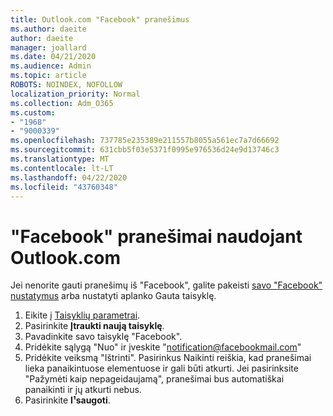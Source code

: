 ```yaml
---
title: Outlook.com "Facebook" pranešimus
ms.author: daeite
author: daeite
manager: joallard
ms.date: 04/21/2020
ms.audience: Admin
ms.topic: article
ROBOTS: NOINDEX, NOFOLLOW
localization_priority: Normal
ms.collection: Adm_O365
ms.custom:
- "1968"
- "9000339"
ms.openlocfilehash: 737785e235389e211557b8055a561ec7a7d66692
ms.sourcegitcommit: 631cbb5f03e5371f0995e976536d24e9d13746c3
ms.translationtype: MT
ms.contentlocale: lt-LT
ms.lasthandoff: 04/22/2020
ms.locfileid: "43760348"
---
```

# <a name="facebook-notifications-using-outlookcom"></a>"Facebook" pranešimai naudojant Outlook.com

Jei nenorite gauti pranešimų iš "Facebook", galite pakeisti [savo "Facebook" nustatymus](https://aka.ms/facebook-notifications-settings) arba nustatyti aplanko Gauta taisyklę.

1. Eikite į [Taisyklių parametrai](https://outlook.live.com/mail/options/mail/rules/inboxRules).
1. Pasirinkite **Įtraukti naują taisyklę**.
1. Pavadinkite savo taisyklę "Facebook".
1. Pridėkite sąlygą "Nuo" ir įveskite "notification@facebookmail.com"
1. Pridėkite veiksmą "Ištrinti". Pasirinkus Naikinti reiškia, kad pranešimai lieka panaikintuose elementuose ir gali būti atkurti. Jei pasirinksite "Pažymėti kaip nepageidaujamą", pranešimai bus automatiškai panaikinti ir jų atkurti nebus.
1. Pasirinkite **I¹saugoti**.